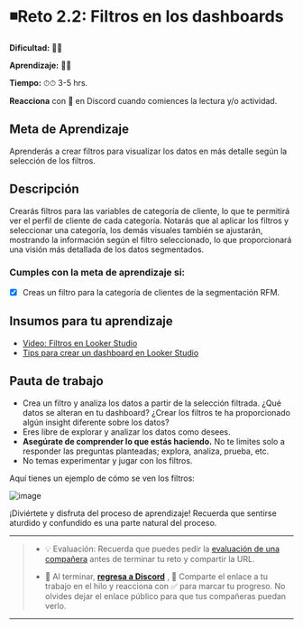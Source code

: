 
# ◾Reto 2.2: Filtros en los dashboards

**Dificultad:** 🌻🌻

**Aprendizaje:** 🍯🍯

**Tiempo:** ⏱⏱ 3-5 hrs.

**Reacciona** con :eyes: en Discord cuando comiences la lectura y/o actividad.

## Meta de Aprendizaje

Aprenderás a crear filtros para visualizar los datos en más detalle según la selección de los filtros.

## Descripción

Crearás filtros para las variables de categoría de cliente, lo que te permitirá ver el perfil de cliente de cada categoría. Notarás que al aplicar los filtros y seleccionar una categoría, los demás visuales también se ajustarán, mostrando la información según el filtro seleccionado, lo que proporcionará una visión más detallada de los datos segmentados.

### Cumples con la meta de aprendizaje si:

- [x] Creas un filtro para la categoría de clientes de la segmentación RFM.

## Insumos para tu aprendizaje

- [Video: Filtros en Looker Studio](https://www.youtube.com/watch?v=HZMZcNf1jdk)
- [Tips para crear un dashboard en Looker Studio](https://www.youtube.com/watch?v=DU0JFpO2Bcs)

## Pauta de trabajo

- Crea un filtro y analiza los datos a partir de la selección filtrada. ¿Qué datos se alteran en tu dashboard? ¿Crear los filtros te ha proporcionado algún insight diferente sobre los datos?
- Eres libre de explorar y analizar los datos como desees.
- **Asegúrate de comprender lo que estás haciendo.** No te limites solo a responder las preguntas planteadas; explora, analiza, prueba, etc.
- No temas experimentar y jugar con los filtros.

Aquí tienes un ejemplo de cómo se ven los filtros:

![image](https://github.com/user-attachments/assets/74140234-921b-4ea4-8ebb-e6131c2b9e47)

¡Diviértete y disfruta del proceso de aprendizaje! Recuerda que sentirse aturdido y confundido es una parte natural del proceso.


---

> - 💡 Evaluación: Recuerda que puedes pedir la [evaluación de una compañera](../curruculum_model/lea_model_06_assessment.md) antes de terminar tu reto y compartir la URL.
> 
> - :mega: Al terminar, [**regresa a Discord**](https://discord.com/channels/1209273049304666113/1209888657507487744) , 💬 Comparte el enlace a tu trabajo en el hilo y reacciona con ✅ para marcar tu progreso. No olvides dejar el enlace público para que tus compañeras puedan verlo.

---

